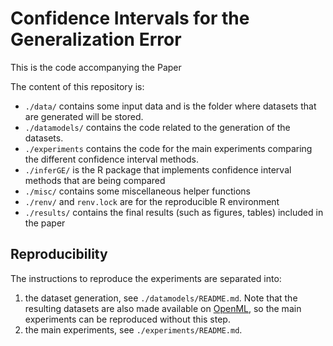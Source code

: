 # Confidence Intervals for the Generalization Error

This is the code accompanying the Paper <TODO></TODO>

The content of this repository is:

* `./data/` contains some input data and is the folder where datasets that are generated will be stored.
* `./datamodels/` contains the code related to the generation of the datasets.
* `./experiments` contains the code for the main experiments comparing the different confidence interval methods.
* `./inferGE/` is the R package that implements confidence interval methods that are being compared
* `./misc/` contains some miscellaneous helper functions
* `./renv/` and `renv.lock` are for the reproducible R environment
* `./results/` contains the final results (such as figures, tables) included in the paper


## Reproducibility

The instructions to reproduce the experiments are separated into:
1. the dataset generation, see `./datamodels/README.md`. Note that the resulting datasets are also made available on
   [OpenML](https://openml.org), so the main experiments can be reproduced without this step.
1. the main experiments, see `./experiments/README.md`.
